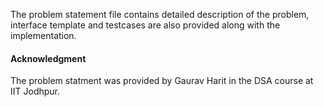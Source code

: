 The problem statement file contains detailed description of the problem, interface template and testcases are also provided along with the implementation.
#### Acknowledgment 
The problem statment was provided by Gaurav Harit in the DSA course at IIT Jodhpur.
